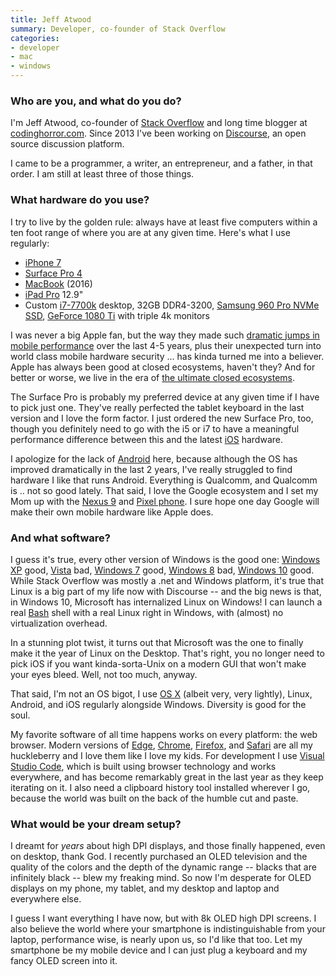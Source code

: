 ```yaml
---
title: Jeff Atwood
summary: Developer, co-founder of Stack Overflow
categories:
- developer
- mac
- windows
---
```


### Who are you, and what do you do?

I'm Jeff Atwood, co-founder of [Stack Overflow][stack-overflow] and long time blogger at [codinghorror.com](https://blog.codinghorror.com/ "Jeff's website."). Since 2013 I've been working on [Discourse][], an open source discussion platform. 

I came to be a programmer, a writer, an entrepreneur, and a father, in that order. I am still at least three of those things.

### What hardware do you use?

I try to live by the golden rule: always have at least five computers within a ten foot range of where you are at any given time. Here's what I use regularly:

- [iPhone 7][iphone-7]
- [Surface Pro 4][surface-pro-4]
- [MacBook][macbook.2] (2016)
- [iPad Pro][ipad-pro] 12.9"
- Custom [i7-7700k][core-i7-7700k] desktop, 32GB DDR4-3200, [Samsung 960 Pro NVMe SSD][nvme-ssd-960-pro], [GeForce 1080 Ti][geforce-gtx-1080-ti] with triple 4k monitors

I was never a big Apple fan, but the way they made such [dramatic jumps in mobile performance](https://blog.codinghorror.com/the-pc-is-over/ "Jeff's post on mobile performance.") over the last 4-5 years, plus their unexpected turn into world class mobile hardware security ... has kinda turned me into a believer. Apple has always been good at closed ecosystems, haven't they? And for better or worse, we live in the era of [the ultimate closed ecosystems](https://blog.codinghorror.com/serving-at-the-pleasure-of-the-king/ "Jeff's post on walled gardens.").

The Surface Pro is probably my preferred device at any given time if I have to pick just one. They've really perfected the tablet keyboard in the last version and I love the form factor. I just ordered the new Surface Pro, too, though you definitely need to go with the i5 or i7 to have a meaningful performance difference between this and the latest [iOS][] hardware.

I apologize for the lack of [Android][] here, because although the OS has improved dramatically in the last 2 years, I've really struggled to find hardware I like that runs Android. Everything is Qualcomm, and Qualcomm is .. not so good lately. That said, I love the Google ecosystem and I set my Mom up with the [Nexus 9][nexus-9] and [Pixel phone][pixel]. I sure hope one day Google will make their own mobile hardware like Apple does.

### And what software?

I guess it's true, every other version of Windows is the good one: [Windows XP][windows-xp] good, [Vista][windows-vista] bad, [Windows 7][windows-7] good, [Windows 8][windows-8] bad, [Windows 10][windows-10] good. While Stack Overflow was mostly a .net and Windows platform, it's true that Linux is a big part of my life now with Discourse -- and the big news is that, in Windows 10, Microsoft has internalized Linux on Windows! I can launch a real [Bash][] shell with a real Linux right in Windows, with (almost) no virtualization overhead.

In a stunning plot twist, it turns out that Microsoft was the one to finally make it the year of Linux on the Desktop. That's right, you no longer need to pick iOS if you want kinda-sorta-Unix on a modern GUI that won't make your eyes bleed. Well, not too much, anyway.

That said, I'm not an OS bigot, I use [OS X][macos] (albeit very, very lightly), Linux, Android, and iOS regularly alongside Windows. Diversity is good for the soul.

My favorite software of all time happens works on every platform: the web browser. Modern versions of [Edge][edge.2], [Chrome][], [Firefox][], and [Safari][] are all my huckleberry and I love them like I love my kids. For development I use [Visual Studio Code][visual-studio-code], which is built using browser technology and works everywhere, and has become remarkably great in the last year as they keep iterating on it. I also need a clipboard history tool installed wherever I go, because the world was built on the back of the humble cut and paste.

### What would be your dream setup?

I dreamt for _years_ about high DPI displays, and those finally happened, even on desktop, thank God. I recently purchased an OLED television and the quality of the colors and the depth of the dynamic range -- blacks that are infinitely black -- blew my freaking mind. So now I'm desperate for OLED displays on my phone, my tablet, and my desktop and laptop and everywhere else.

I guess I want everything I have now, but with 8k OLED high DPI screens. I also believe the world where your smartphone is indistinguishable from your laptop, performance wise, is nearly upon us, so I'd like that too. Let my smartphone be my mobile device and I can just plug a keyboard and my fancy OLED screen into it.

[core-i7-7700k]: https://ark.intel.com/products/97129/Intel-Core-i7-7700K-Processor-8M-Cache-up-to-4_50-GHz "A computer processor."
[geforce-gtx-1080-ti]: https://www.nvidia.com/en-us/geforce/products/10series/geforce-gtx-1080-ti/ "A graphics card."
[ipad-pro]: https://en.wikipedia.org/wiki/IPad_Pro "An iOS tablet."
[iphone-7]: https://en.wikipedia.org/wiki/IPhone_7 "A 4.7 inch iOS smartphone."
[macbook.2]: https://en.wikipedia.org/wiki/MacBook_(2015_version) "A very thin 12 inch laptop."
[nexus-9]: http://www.google.com/nexus/9/ "An 8.9 inch Android tablet."
[nvme-ssd-960-pro]: https://www.samsung.com/semiconductor/minisite/ssd/product/consumer/ssd960.html "A solid state hard drive."
[pixel]: https://store.google.com/product/pixel_phone "A 5 inch Android smartphone."
[surface-pro-4]: https://en.wikipedia.org/wiki/Surface_Pro_4 "A Windows tablet."
[android]: https://developers.google.com/android/?csw=1 "A mobile phone platform."
[bash]: http://www.gnu.org/software/bash/ "A terminal shell."
[chrome]: https://www.google.com/intl/en/chrome/browser/ "A WebKit-based browser, where each tab runs in its own thread."
[discourse]: https://www.discourse.org/ "An open-source discussion platform."
[edge.2]: https://www.microsoft.com/en-us/windows/microsoft-edge "A web browser."
[firefox]: https://www.mozilla.org/en-US/firefox/new/ "A cross-platform open-source web browser."
[ios]: https://www.apple.com/ios/ios-10/ "A mobile operating system."
[macos]: https://en.wikipedia.org/wiki/MacOS "An operating system for Mac hardware."
[safari]: https://www.apple.com/safari/ "A fast web browser."
[stack-overflow]: https://stackoverflow.com/ "A developer community."
[visual-studio-code]: https://code.visualstudio.com/ "A development IDE."
[windows-10]: https://en.wikipedia.org/wiki/Windows_10 "An operating system."
[windows-7]: https://en.wikipedia.org/wiki/Windows_7 "An operating system."
[windows-8]: https://en.wikipedia.org/wiki/Windows_8 "An operating system for PC and tablet computers."
[windows-vista]: https://en.wikipedia.org/wiki/Windows_Vista "A desktop operating system."
[windows-xp]: https://en.wikipedia.org/wiki/Windows_XP "An operating system for x86 computers."
